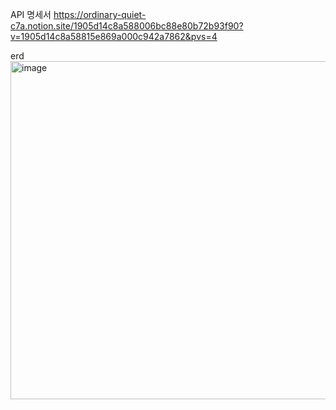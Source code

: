 API 명세서
https://ordinary-quiet-c7a.notion.site/1905d14c8a588006bc88e80b72b93f90?v=1905d14c8a58815e869a000c942a7862&pvs=4

erd
<img width="541" alt="image" src="https://github.com/user-attachments/assets/012e1b47-002c-4420-92c0-9cfcd406e8d8" />


